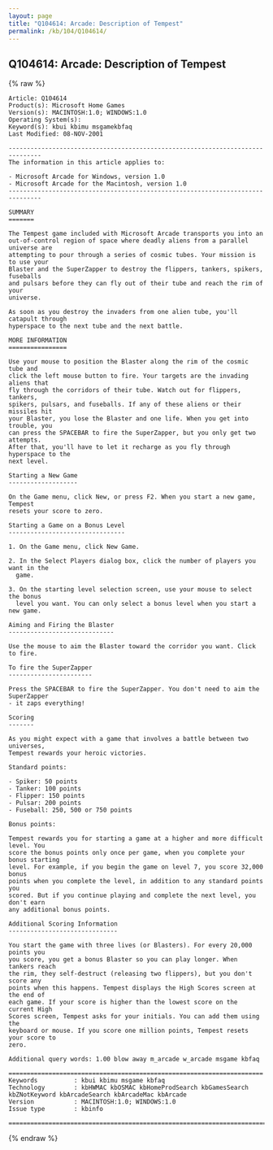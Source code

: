 ```yaml
---
layout: page
title: "Q104614: Arcade: Description of Tempest"
permalink: /kb/104/Q104614/
---
```


## Q104614: Arcade: Description of Tempest

{% raw %}

	Article: Q104614
	Product(s): Microsoft Home Games
	Version(s): MACINTOSH:1.0; WINDOWS:1.0
	Operating System(s): 
	Keyword(s): kbui kbimu msgamekbfaq
	Last Modified: 08-NOV-2001
	
	-------------------------------------------------------------------------------
	The information in this article applies to:
	
	- Microsoft Arcade for Windows, version 1.0 
	- Microsoft Arcade for the Macintosh, version 1.0 
	-------------------------------------------------------------------------------
	
	SUMMARY
	=======
	
	The Tempest game included with Microsoft Arcade transports you into an
	out-of-control region of space where deadly aliens from a parallel universe are
	attempting to pour through a series of cosmic tubes. Your mission is to use your
	Blaster and the SuperZapper to destroy the flippers, tankers, spikers, fuseballs
	and pulsars before they can fly out of their tube and reach the rim of your
	universe.
	
	As soon as you destroy the invaders from one alien tube, you'll catapult through
	hyperspace to the next tube and the next battle.
	
	MORE INFORMATION
	================
	
	Use your mouse to position the Blaster along the rim of the cosmic tube and
	click the left mouse button to fire. Your targets are the invading aliens that
	fly through the corridors of their tube. Watch out for flippers, tankers,
	spikers, pulsars, and fuseballs. If any of these aliens or their missiles hit
	your Blaster, you lose the Blaster and one life. When you get into trouble, you
	can press the SPACEBAR to fire the SuperZapper, but you only get two attempts.
	After that, you'll have to let it recharge as you fly through hyperspace to the
	next level.
	
	Starting a New Game
	-------------------
	
	On the Game menu, click New, or press F2. When you start a new game, Tempest
	resets your score to zero.
	
	Starting a Game on a Bonus Level
	--------------------------------
	
	1. On the Game menu, click New Game.
	
	2. In the Select Players dialog box, click the number of players you want in the
	  game.
	
	3. On the starting level selection screen, use your mouse to select the bonus
	  level you want. You can only select a bonus level when you start a new game.
	
	Aiming and Firing the Blaster
	-----------------------------
	
	Use the mouse to aim the Blaster toward the corridor you want. Click to fire.
	
	To fire the SuperZapper
	-----------------------
	
	Press the SPACEBAR to fire the SuperZapper. You don't need to aim the SuperZapper
	- it zaps everything!
	
	Scoring
	-------
	
	As you might expect with a game that involves a battle between two universes,
	Tempest rewards your heroic victories.
	
	Standard points:
	
	- Spiker: 50 points
	- Tanker: 100 points
	- Flipper: 150 points
	- Pulsar: 200 points
	- Fuseball: 250, 500 or 750 points
	
	Bonus points:
	
	Tempest rewards you for starting a game at a higher and more difficult level. You
	score the bonus points only once per game, when you complete your bonus starting
	level. For example, if you begin the game on level 7, you score 32,000 bonus
	points when you complete the level, in addition to any standard points you
	scored. But if you continue playing and complete the next level, you don't earn
	any additional bonus points.
	
	Additional Scoring Information
	------------------------------
	
	You start the game with three lives (or Blasters). For every 20,000 points you
	you score, you get a bonus Blaster so you can play longer. When tankers reach
	the rim, they self-destruct (releasing two flippers), but you don't score any
	points when this happens. Tempest displays the High Scores screen at the end of
	each game. If your score is higher than the lowest score on the current High
	Scores screen, Tempest asks for your initials. You can add them using the
	keyboard or mouse. If you score one million points, Tempest resets your score to
	zero.
	
	Additional query words: 1.00 blow away m_arcade w_arcade msgame kbfaq
	
	======================================================================
	Keywords          : kbui kbimu msgame kbfaq
	Technology        : kbHWMAC kbOSMAC kbHomeProdSearch kbGamesSearch kbZNotKeyword kbArcadeSearch kbArcadeMac kbArcade
	Version           : MACINTOSH:1.0; WINDOWS:1.0
	Issue type        : kbinfo
	
	=============================================================================
	

{% endraw %}

